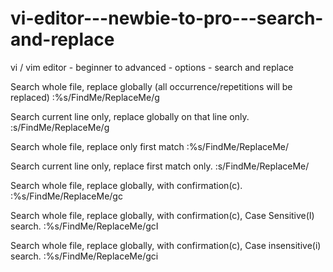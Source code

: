 # vi-editor---newbie-to-pro---search-and-replace
vi / vim editor - beginner to advanced - options - search and replace


Search whole file, replace globally (all occurrence/repetitions will be replaced)
:%s/FindMe/ReplaceMe/g

Search current line only, replace globally on that line only.
:s/FindMe/ReplaceMe/g

Search whole file, replace only first match
:%s/FindMe/ReplaceMe/

Search current line only, replace first match only.
:s/FindMe/ReplaceMe/

Search whole file, replace globally, with confirmation(c).
:%s/FindMe/ReplaceMe/gc

Search whole file, replace globally, with confirmation(c), Case Sensitive(I) search.
:%s/FindMe/ReplaceMe/gcI

Search whole file, replace globally, with confirmation(c), Case insensitive(i) search.
:%s/FindMe/ReplaceMe/gci
